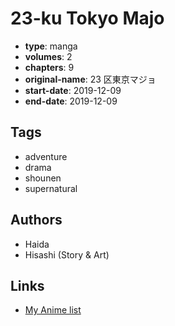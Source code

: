 # 23-ku Tokyo Majo

-   **type**: manga
-   **volumes**: 2
-   **chapters**: 9
-   **original-name**: 23 区東京マジョ
-   **start-date**: 2019-12-09
-   **end-date**: 2019-12-09

## Tags

-   adventure
-   drama
-   shounen
-   supernatural

## Authors

-   Haida
-   Hisashi (Story & Art)

## Links

-   [My Anime list](https://myanimelist.net/manga/124413/23-ku_Tokyo_Majo)
